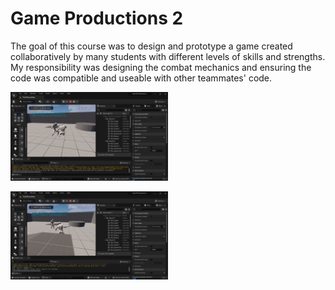 <h1>Game Productions 2</h1>

The goal of this course was to design and prototype a game created collaboratively by many students with different levels of skills and strengths. My responsibility was designing the combat mechanics and ensuring the code was compatible and useable with other teammates' code.


<img src="Capture.PNG" width="50%"></img> 



<img src="Capture-1.PNG" width="50%"></img> 

